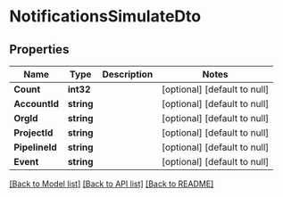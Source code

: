 # NotificationsSimulateDto

## Properties
Name | Type | Description | Notes
------------ | ------------- | ------------- | -------------
**Count** | **int32** |  | [optional] [default to null]
**AccountId** | **string** |  | [optional] [default to null]
**OrgId** | **string** |  | [optional] [default to null]
**ProjectId** | **string** |  | [optional] [default to null]
**PipelineId** | **string** |  | [optional] [default to null]
**Event** | **string** |  | [optional] [default to null]

[[Back to Model list]](../README.md#documentation-for-models) [[Back to API list]](../README.md#documentation-for-api-endpoints) [[Back to README]](../README.md)

